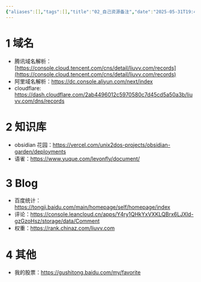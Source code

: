 ```yaml
---
{"aliases":[],"tags":[],"title":"02_自己资源备注","date":"2025-05-31T19:44:42+08:00","date_modify":"2025-06-23T19:44:48+08:00","dg-publish":true,"permalink":"/__Publish__/02_自己资源备注/","dgPassFrontmatter":true,"created":"2025-05-31T19:44:42+08:00","updated":"2025-06-23T19:44:48+08:00"}
---
```



# 1 域名

- 腾讯域名解析：[https://console.cloud.tencent.com/cns/detail/liuvv.com/records](https://console.cloud.tencent.com/cns/detail/liuvv.com/records)
- 阿里域名解析：<https://dc.console.aliyun.com/next/index>
- cloudflare: <https://dash.cloudflare.com/2ab4496012c5970580c7d45cd5a50a3b/liuvv.com/dns/records>

# 2 知识库

- obsidian 花园：<https://vercel.com/unix2dos-projects/obsidian-garden/deployments>
- 语雀：<https://www.yuque.com/levonfly/document/>

# 3 Blog

- 百度统计： <https://tongji.baidu.com/main/homepage/self/homepage/index>
- 评论：<https://console.leancloud.cn/apps/Y4ry1QHkYxVXKLQBrx6LJXld-gzGzoHsz/storage/data/Comment>
- 权重：<https://rank.chinaz.com/liuvv.com>

# 4 其他

- 我的股票：<https://gushitong.baidu.com/my/favorite>
